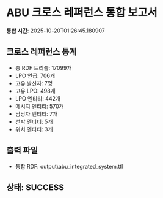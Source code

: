 # ABU 크로스 레퍼런스 통합 보고서

**통합 시간**: 2025-10-20T01:26:45.180907

## 크로스 레퍼런스 통계
- 총 RDF 트리플: 17099개
- LPO 언급: 706개
- 고유 발신자: 7명
- 고유 LPO: 498개
- LPO 엔티티: 442개
- 메시지 엔티티: 570개
- 담당자 엔티티: 7개
- 선박 엔티티: 5개
- 위치 엔티티: 3개

## 출력 파일
- 통합 RDF: output\abu_integrated_system.ttl

## 상태: SUCCESS
